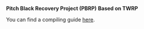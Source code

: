 **Pitch Black Recovery Project (PBRP)**
**Based on TWRP**

You can find a compiling guide [here](http://forum.xda-developers.com/showthread.php?t=1943625 "Guide").
